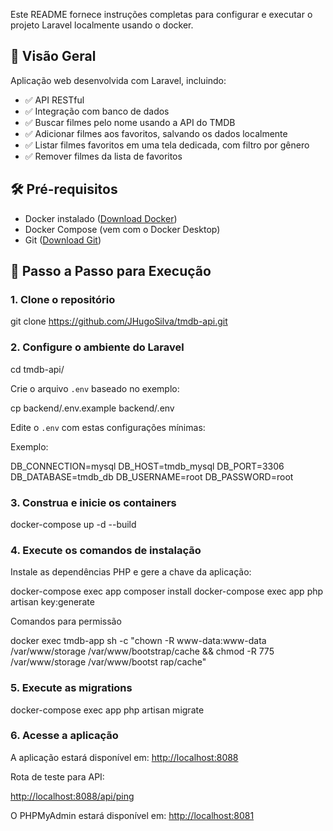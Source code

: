 
Este README fornece instruções completas para configurar e executar o projeto Laravel localmente usando o docker.

## 📌 **Visão Geral**

Aplicação web desenvolvida com Laravel, incluindo:

* ✅ API RESTful
* ✅ Integração com banco de dados
* ✅ Buscar filmes pelo nome usando a API do TMDB
* ✅ Adicionar filmes aos favoritos, salvando os dados localmente
* ✅ Listar filmes favoritos em uma tela dedicada, com filtro por gênero
* ✅ Remover filmes da lista de favoritos

## 🛠️ **Pré-requisitos**

* Docker instalado ([Download Docker](https://www.docker.com/get-started))
* Docker Compose (vem com o Docker Desktop)
* Git ([Download Git](https://git-scm.com/downloads))

## 🚀 **Passo a Passo para Execução**

### 1. Clone o repositório

git clone https://github.com/JHugoSilva/tmdb-api.git

### 2. Configure o ambiente do Laravel

cd tmdb-api/

Crie o arquivo `.env` baseado no exemplo:

cp backend/.env.example backend/.env

Edite o `.env` com estas configurações mínimas:

Exemplo:

DB_CONNECTION=mysql
DB_HOST=tmdb_mysql
DB_PORT=3306
DB_DATABASE=tmdb_db
DB_USERNAME=root
DB_PASSWORD=root

### 3. Construa e inicie os containers

docker-compose up -d --build

### 4. Execute os comandos de instalação

Instale as dependências PHP e gere a chave da aplicação:

docker-compose exec app composer install
docker-compose exec app php artisan key:generate

Comandos para permissão

docker exec tmdb-app sh -c "chown -R www-data:www-data /var/www/storage /var/www/bootstrap/cache && chmod -R 775 /var/www/storage /var/www/bootst
rap/cache"

### 5. Execute as migrations

docker-compose exec app php artisan migrate

### 6. Acesse a aplicação

A aplicação estará disponível em:
[http://localhost:8088](http://localhost:8088)

Rota de teste para API:

[http://localhost:8088/api/ping](http://localhost:8088/api/ping)

O PHPMyAdmin estará disponível em:
[http://localhost:8081](http://localhost:8081/)
